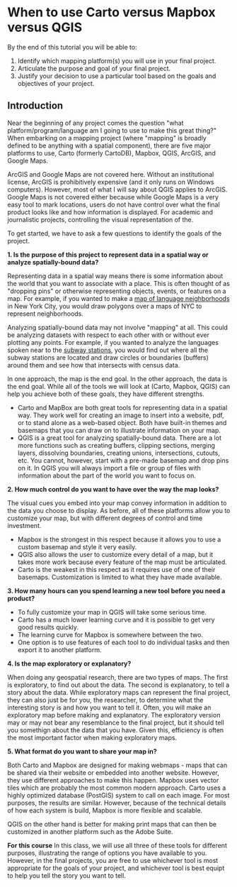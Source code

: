# When to use Carto versus Mapbox versus QGIS

By the end of this tutorial you will be able to:

1. Identify which mapping platform(s) you will use in your final project.
2. Articulate the purpose and goal of your final project.
3. Justify your decision to use a particular tool based on the goals and objectives of your project.

## Introduction

Near the beginning of any project comes the question "what platform/program/language am I going to use to make this great thing?" When embarking on a mapping project (where "mapping" is broadly defined to be anything with a spatial component), there are five major platforms to use, Carto (formerly CartoDB), Mapbox, QGIS, ArcGIS, and Google Maps. 

ArcGIS and Google Maps are not covered here. Without an institutional license, ArcGIS is prohibitively expensive (and it only runs on Windows computers). However, most of what I will say about QGIS applies to ArcGIS. Google Maps is not covered either because while Google Maps is a very easy tool to mark locations, users do not have control over what the final product looks like and how information is displayed. For academic and journalistic projects, controlling the visual representation of the.

To get started, we have to ask a few questions to identify the goals of the project. 

**1. Is the purpose of this project to represent data in a spatial way or analyze spatially-bound data?**

Representing data in a spatial way means there is some information about the world that you want to associate with a place. This is often thought of as "dropping pins" or otherwise representing objects, events, or features on a map. For example, if you wanted to make a [map of language neighborhoods](https://michellejm.github.io/C4SR_Tutorials/) in New York City, you would draw polygons over a maps of NYC to represent neighborhoods.

Analyzing spatially-bound data may not involve "mapping" at all. This could be analyzing datasets with respect to each other with or without ever plotting any points. For example, if you wanted to analyze the languages spoken near to the [subway stations](http://subwaylanguages.michelleajohnson.com/), you would find out where all the subway stations are located and draw circles or boundaries (buffers) around them and see how that intersects with census data. 

In one approach, the map is the end goal. In the other approach, the data is the end goal. While all of the tools we will look at (Carto, Mapbox, QGIS) can help you achieve both of these goals, they have different strengths.

* Carto and MapBox are both great tools for representing data in a spatial way. They work well for creating an image to insert into a website, pdf, or to stand alone as a web-based object. Both have built-in themes and basemaps that you can draw on to illustrate information on your map. 
* QGIS is a great tool for analyzing spatially-bound data. There are a lot more functions such as creating buffers, clipping sections, merging layers, dissolving boundaries, creating unions, intersections, cutouts, etc. You cannot, however, start with a pre-made basemap and drop pins on it. In QGIS you will always import a file or group of files with information about the part of the world you want to focus on.

**2. How much control do you want to have over the way the map looks?**

The visual cues you embed into your map convey information in addition to the data you choose to display. As before, all of these platforms allow you to customize your map, but with different degrees of control and time investment.

* Mapbox is the strongest in this respect because it allows you to use a custom basemap and style it very easily.
* QGIS also allows the user to customize every detail of a map, but it takes more work because every feature of the map must be articulated.
* Carto is the weakest in this respect as it requires use of one of their basemaps. Customization is limited to what they have made available. 

**3. How many hours can you spend learning a new tool before you need a product?**

* To fully customize your map in QGIS will take some serious time.
* Carto has a much lower learning curve and it is possible to get very good results quickly.
* The learning curve for Mapbox is somewhere between the two. 
* One option is to use features of each tool to do individual tasks and then export it to another platform.

**4. Is the map exploratory or explanatory?**

When doing any geospatial research, there are two types of maps. The first is exploratory, to find out about the data. The second is explanatory, to tell a story about the data. While exploratory maps can represent the final project, they can also just be for you, the researcher, to determine what the interesting story is and how you want to tell it. Often, you will make an exploratory map before making and explanatory. The exploratory version may or may not bear any resemblance to the final project, but it should tell you somethign about the data that you have. Given this, efficiency is often the most important factor when making exploratory maps. 

**5. What format do you want to share your map in?**

Both Carto and Mapbox are designed for making webmaps - maps that can be shared via their website or embedded into another website. However, they use different approaches to make this happen. Mapbox uses vector tiles which are probably the most common modern approach. Carto uses a highly optimized database (PostGIS) system to call on each image. For most purposes, the results are similar. However, because of the technical details of how each system is build, Mapbox is more flexible and scalable. 

QGIS on the other hand is better for making print maps that can then be customized in another platform such as the Adobe Suite.

**For this course**
In this class, we will use all three of these tools for different purposes, illustrating the range of options you have available to you. However, in the final projects, you are free to use whichever tool is most appropriate for the goals of your project, and whichever tool is best equipt to help you tell the story you want to tell. 



